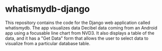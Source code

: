 whatismydb-django
=================
This repository contains the code for the Django web application called whatismydb. 
The app visualizes data Decibel data coming from an Android app using a focusable line chart from NVD3. 
It also displays a table of the data, and it has a "Get Data" form that allows the user to select data
to visualize from a particular database table.

